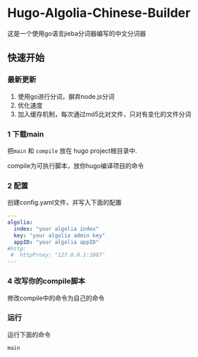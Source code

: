 # Hugo-Algolia-Chinese-Builder

这是一个使用go语言jieba分词器编写的中文分词器


## 快速开始

### 最新更新

1. 使用go进行分词，摒弃node.js分词
2. 优化速度
3. 加入缓存机制，每次通过md5比对文件，只对有变化的文件分词

### 1 下载main
把`main` 和 `compile` 放在 hugo project根目录中.

compile为可执行脚本，放你hugo编译项目的命令


### 2 配置
创建config.yaml文件，并写入下面的配置
```yaml
---
algolia:
  index: "your algolia index"
  key: "your algolia admin key"
  appID: "your algolia appID"
#http:
 #  httpProxy: "127.0.0.1:1087"
---
```

### 4 改写你的compile脚本
修改compile中的命令为自己的命令

### 运行
运行下面的命令
```bash
main
```
